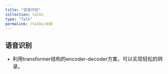 ```yaml
---
title: "语音识别"
collection: talks
type: "Talk"
permalink: /talks/ASR
---
```


## 语音识别
- <font size=3> 利用transformer结构的encoder-decoder方案，可以实现轻松的转录。</font>  

